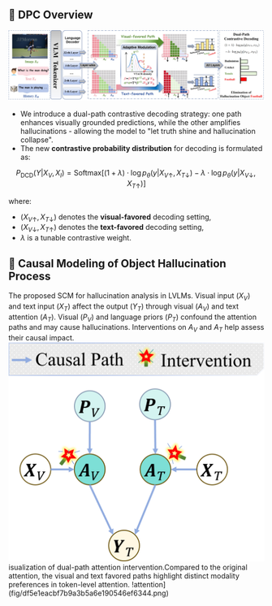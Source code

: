 ## 🎯 DPC Overview
![DPC](fig/565d4f952397b052549817ebab404338.jpg)

- We introduce a dual-path contrastive decoding strategy: one path enhances visually grounded predictions, while the other amplifies hallucinations - allowing the model to "let truth shine and hallucination collapse".
- The new **contrastive probability distribution** for decoding is formulated as:

$$
P_{\text{DCD}}(Y|X_V, X_I) = \text{Softmax} \Big[ (1+\lambda) \cdot \log p_{\theta}(y|X_{V\uparrow}, X_{T\downarrow}) - \lambda \cdot \log p_{\theta}(y|X_{V\downarrow}, X_{T\uparrow}) \Big]
$$

where:
- $(X_{V\uparrow}, X_{T\downarrow})$ denotes the **visual-favored** decoding setting,
- $(X_{V\downarrow}, X_{T\uparrow})$ denotes the **text-favored** decoding setting,
- $\lambda$ is a tunable contrastive weight.
 ## 🎯 Causal Modeling of Object Hallucination Process
The proposed SCM for hallucination analysis in LVLMs. Visual input ($X_V$) and text input ($X_T$) affect the output ($Y_T$) through visual ($A_V$) and text attention ($A_T$). Visual ($P_V$) and language priors ($P_T$) confound the attention paths and may cause hallucinations. Interventions on $A_V$ and $A_T$ help assess their causal impact.
![SCM](fig/df5e1eacbf7b9a3b5a6e190546ef6344.png)
isualization of dual-path attention intervention.Compared to the original attention, the visual and text favored paths highlight distinct modality preferences in token-level attention.
!attention](fig/df5e1eacbf7b9a3b5a6e190546ef6344.png)
